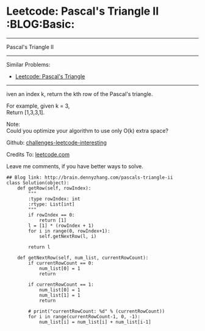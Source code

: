 # Leetcode: Pascal's Triangle II     :BLOG:Basic:


---

Pascal's Triangle II  

---

Similar Problems:  
-   [Leetcode: Pascal's Triangle](http://brain.dennyzhang.com/pascals-triangle)

---

iven an index k, return the kth row of the Pascal's triangle.  

For example, given k = 3,  
Return [1,3,3,1].  

Note:  
Could you optimize your algorithm to use only O(k) extra space?  

Github: [challenges-leetcode-interesting](https://github.com/DennyZhang/challenges-leetcode-interesting/tree/master/pascals-triangle-ii)  

Credits To: [leetcode.com](https://leetcode.com/problems/pascals-triangle-ii/description/)  

Leave me comments, if you have better ways to solve.  

    ## Blog link: http://brain.dennyzhang.com/pascals-triangle-ii
    class Solution(object):
        def getRow(self, rowIndex):
            """
            :type rowIndex: int
            :rtype: List[int]
            """
            if rowIndex == 0:
                return [1]
            l = [1] * (rowIndex + 1)
            for i in range(0, rowIndex+1):
                self.getNextRow(l, i)
    
            return l
    
        def getNextRow(self, num_list, currentRowCount):
            if currentRowCount == 0:
                num_list[0] = 1
                return
    
            if currentRowCount == 1:
                num_list[0] = 1
                num_list[1] = 1
                return
    
            # print("currentRowCount: %d" % (currentRowCount))
            for i in range(currentRowCount-1, 0, -1):
                num_list[i] = num_list[i] + num_list[i-1]